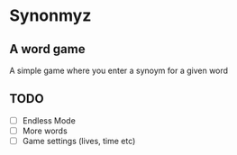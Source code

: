 # Synonmyz

## A word game

A simple game where you enter a synoym for a given word

## TODO

- [ ] Endless Mode
- [ ] More words
- [ ] Game settings (lives, time etc)
